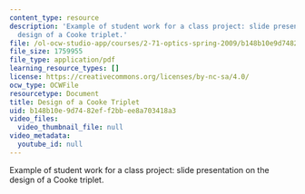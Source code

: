 ```yaml
---
content_type: resource
description: 'Example of student work for a class project: slide presentation on the
  design of a Cooke triplet.'
file: /ol-ocw-studio-app/courses/2-71-optics-spring-2009/b148b10e9d7482eff2bbee8a703418a3_MIT2_71S09_sw06.pdf
file_size: 1759955
file_type: application/pdf
learning_resource_types: []
license: https://creativecommons.org/licenses/by-nc-sa/4.0/
ocw_type: OCWFile
resourcetype: Document
title: Design of a Cooke Triplet
uid: b148b10e-9d74-82ef-f2bb-ee8a703418a3
video_files:
  video_thumbnail_file: null
video_metadata:
  youtube_id: null
---
```

Example of student work for a class project: slide presentation on the design of a Cooke triplet.